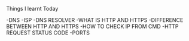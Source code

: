 Things I learnt Today

-DNS
-ISP
-DNS RESOLVER
-WHAT IS HTTP AND HTTPS
-DIFFERENCE BETWEEN HTTP AND HTTPS
-HOW TO CHECK IP FROM CMD
-HTTP REQUEST STATUS CODE
-PORTS
